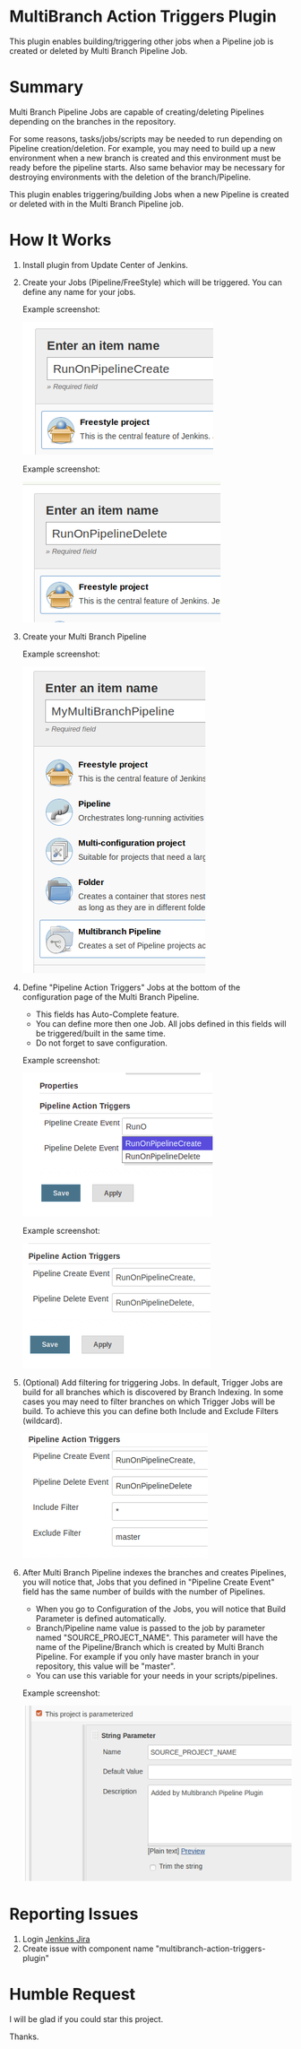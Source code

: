 MultiBranch Action Triggers Plugin
==================================

This plugin enables building/triggering other jobs when a Pipeline job is created or deleted by Multi Branch Pipeline Job.

Summary
=======
Multi Branch Pipeline Jobs are capable of creating/deleting Pipelines depending on the branches in the repository.

For some reasons, tasks/jobs/scripts may be needed to run depending on Pipeline creation/deletion. For example,
you may need to build up a new environment when a new branch is created and this environment must be ready before
the pipeline starts. Also same behavior may be necessary for destroying environments with the deletion of the branch/Pipeline.

This plugin enables triggering/building Jobs when a new Pipeline is created or deleted with in the Multi Branch Pipeline job.


How It Works
============
1. Install plugin from Update Center of Jenkins.

2. Create your Jobs (Pipeline/FreeStyle) which will be triggered. You can define any name for your jobs.

   Example screenshot:
   
   ![1](./images/matp1.png)
   
   Example screenshot:
   
   ![2](./images/matp2.png)

3. Create your Multi Branch Pipeline 

    Example screenshot:
    
    ![3](./images/matp3.png)

4. Define "Pipeline Action Triggers" Jobs at the bottom of the configuration page of the Multi Branch Pipeline.
    - This fields has Auto-Complete feature.
    - You can define more then one Job. All jobs defined in this fields will be triggered/built in the same time.
    - Do not forget to save configuration.
    
    Example screenshot:
    
    ![4](./images/matp4.png)
    
    Example screenshot:
    
    ![5](./images/matp5.png)
    
5. (Optional) Add filtering for triggering Jobs. In default, Trigger Jobs are build for all branches which is
    discovered by Branch Indexing. In some cases you may need to filter branches on which Trigger Jobs will be build.
    To achieve this you can define both Include and Exclude Filters (wildcard).
    
    ![7](./images/matp7.png)

6. After Multi Branch Pipeline indexes the branches and creates Pipelines, you will notice that, Jobs that you defined
in "Pipeline Create Event" field has the same number of builds with the number of Pipelines. 
    - When you go to Configuration of the Jobs, you will notice that Build Parameter is defined automatically. 
    - Branch/Pipeline name value is passed to the job by parameter named "SOURCE_PROJECT_NAME". This parameter will have the
    name of the Pipeline/Branch which is created by Multi Branch Pipeline. For example if you only have master branch
    in your repository, this value will be "master".
    - You can use this variable for your needs in your scripts/pipelines.
    
    Example screenshot:
    
    ![6](./images/matp6.png)
    
Reporting Issues
======
1. Login [Jenkins Jira](https://issues.jenkins-ci.org/secure/Dashboard.jspa) 
2. Create issue with component name "multibranch-action-triggers-plugin"

Humble Request
=================
I will be glad if you could star this project. 

Thanks.